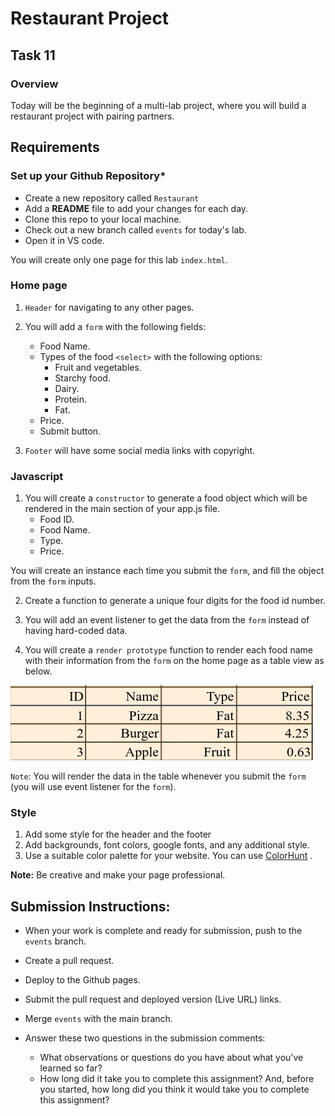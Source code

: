 # Restaurant Project

## Task 11

### **Overview**

Today will be the beginning of a multi-lab project, where you will build a restaurant project with pairing partners.

## **Requirements**

### **Set up your Github Repository***

- Create a new repository called `Restaurant`
- Add a **README** file to add your changes for each day.
- Clone this repo to your local machine.
- Check out a new branch called `events` for today's lab.
- Open it in VS code.

You will create only one page for this lab `index.html`.
### **Home page**
1. `Header` for navigating to any other pages.

2. You will add a `form` with the following fields:
    - Food Name.
    - Types of the food `<select>` with the following options:
        - Fruit and vegetables.
        - Starchy food.
        - Dairy.
        - Protein.
        - Fat.
    - Price.
    - Submit button.

3. `Footer` will have some social media links with copyright.

### **Javascript**

1. You will create a `constructor` to generate a food object which will be rendered in the main section of your app.js file.
    - Food ID.
    - Food Name.
    - Type.
    - Price.

You will create an instance each time you submit the `form`, and fill the object from the `form` inputs.

2. Create a function to generate a unique four digits for the food id number.

3. You will add an event listener to get the data from the `form` instead of having hard-coded data.

4. You will create a `render prototype` function to render each food name with their information from the `form` on the home page as a table view as below.

![Card](assets/table.png)

`Note`: You will render the data in the table whenever you submit the `form` (you will use event listener for the `form`).

### **Style**

1. Add some style for the header and the footer
2. Add backgrounds, font colors, google fonts, and any additional style.
3. Use a suitable color palette for your website. You can use [ColorHunt](https://colorhunt.co) .

**Note:**
Be creative and make your page professional.


## Submission Instructions:
- When your work is complete and ready for submission, push to the `events` branch.
- Create a pull request.
- Deploy to the Github pages.
- Submit the pull request and deployed version (Live URL) links.
- Merge `events` with the main branch.
- Answer these two questions in the submission comments: 

    - What observations or questions do you have about what you’ve learned so far?
    - How long did it take you to complete this assignment? And, before you started, how long did you think it would take you to complete this assignment?
